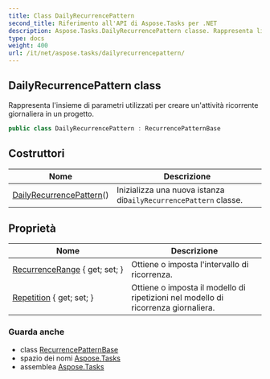 ```yaml
---
title: Class DailyRecurrencePattern
second_title: Riferimento all'API di Aspose.Tasks per .NET
description: Aspose.Tasks.DailyRecurrencePattern classe. Rappresenta linsieme di parametri utilizzati per creare unattività ricorrente giornaliera in un progetto.
type: docs
weight: 400
url: /it/net/aspose.tasks/dailyrecurrencepattern/
---
```

## DailyRecurrencePattern class

Rappresenta l'insieme di parametri utilizzati per creare un'attività ricorrente giornaliera in un progetto.

```csharp
public class DailyRecurrencePattern : RecurrencePatternBase
```

## Costruttori

| Nome | Descrizione |
| --- | --- |
| [DailyRecurrencePattern](dailyrecurrencepattern/)() | Inizializza una nuova istanza di`DailyRecurrencePattern` classe. |

## Proprietà

| Nome | Descrizione |
| --- | --- |
| [RecurrenceRange](../../aspose.tasks/recurrencepatternbase/recurrencerange/) { get; set; } | Ottiene o imposta l'intervallo di ricorrenza. |
| [Repetition](../../aspose.tasks/dailyrecurrencepattern/repetition/) { get; set; } | Ottiene o imposta il modello di ripetizioni nel modello di ricorrenza giornaliera. |

### Guarda anche

* class [RecurrencePatternBase](../recurrencepatternbase/)
* spazio dei nomi [Aspose.Tasks](../../aspose.tasks/)
* assemblea [Aspose.Tasks](../../)


